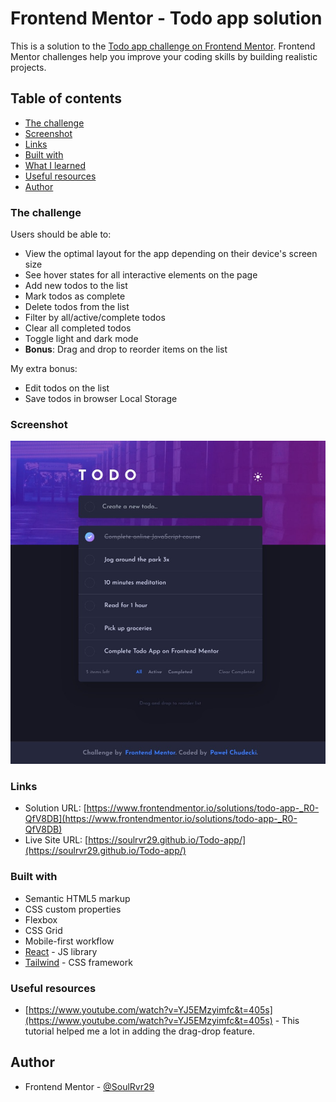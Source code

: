 # Frontend Mentor - Todo app solution

This is a solution to the [Todo app challenge on Frontend Mentor](https://www.frontendmentor.io/challenges/todo-app-Su1_KokOW). Frontend Mentor challenges help you improve your coding skills by building realistic projects.

## Table of contents

- [The challenge](#the-challenge)
- [Screenshot](#screenshot)
- [Links](#links)
- [Built with](#built-with)
- [What I learned](#what-i-learned)
- [Useful resources](#useful-resources)
- [Author](#author)

### The challenge

Users should be able to:

- View the optimal layout for the app depending on their device's screen size
- See hover states for all interactive elements on the page
- Add new todos to the list
- Mark todos as complete
- Delete todos from the list
- Filter by all/active/complete todos
- Clear all completed todos
- Toggle light and dark mode
- **Bonus**: Drag and drop to reorder items on the list
  
My extra bonus:

- Edit todos on the list
- Save todos in browser Local Storage

### Screenshot

![](./screenshot.jpeg)

### Links

- Solution URL: [https://www.frontendmentor.io/solutions/todo-app-_R0-QfV8DB](https://www.frontendmentor.io/solutions/todo-app-_R0-QfV8DB)
- Live Site URL: [https://soulrvr29.github.io/Todo-app/](https://soulrvr29.github.io/Todo-app/)

### Built with

- Semantic HTML5 markup
- CSS custom properties
- Flexbox
- CSS Grid
- Mobile-first workflow
- [React](https://reactjs.org/) - JS library
- [Tailwind](https://tailwindcss.com/) - CSS framework

### Useful resources

- [https://www.youtube.com/watch?v=YJ5EMzyimfc&t=405s](https://www.youtube.com/watch?v=YJ5EMzyimfc&t=405s) - This tutorial helped me a lot in adding the drag-drop feature.

## Author

- Frontend Mentor - [@SoulRvr29](https://www.frontendmentor.io/profile/SoulRvr29)
